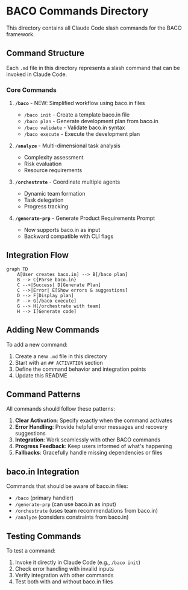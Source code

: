# BACO Commands Directory

This directory contains all Claude Code slash commands for the BACO framework.

## Command Structure

Each `.md` file in this directory represents a slash command that can be invoked in Claude Code.

### Core Commands

1. **`/baco`** - NEW: Simplified workflow using baco.in files
   - `/baco init` - Create a template baco.in file
   - `/baco plan` - Generate development plan from baco.in
   - `/baco validate` - Validate baco.in syntax
   - `/baco execute` - Execute the development plan

2. **`/analyze`** - Multi-dimensional task analysis
   - Complexity assessment
   - Risk evaluation
   - Resource requirements

3. **`/orchestrate`** - Coordinate multiple agents
   - Dynamic team formation
   - Task delegation
   - Progress tracking

4. **`/generate-prp`** - Generate Product Requirements Prompt
   - Now supports baco.in as input
   - Backward compatible with CLI flags

## Integration Flow

```mermaid
graph TD
    A[User creates baco.in] --> B[/baco plan]
    B --> C{Parse baco.in}
    C -->|Success| D[Generate Plan]
    C -->|Error| E[Show errors & suggestions]
    D --> F[Display plan]
    F --> G[/baco execute]
    G --> H[/orchestrate with team]
    H --> I[Generate code]
```

## Adding New Commands

To add a new command:

1. Create a new `.md` file in this directory
2. Start with an `## ACTIVATION` section
3. Define the command behavior and integration points
4. Update this README

## Command Patterns

All commands should follow these patterns:

1. **Clear Activation**: Specify exactly when the command activates
2. **Error Handling**: Provide helpful error messages and recovery suggestions
3. **Integration**: Work seamlessly with other BACO commands
4. **Progress Feedback**: Keep users informed of what's happening
5. **Fallbacks**: Gracefully handle missing dependencies or files

## baco.in Integration

Commands that should be aware of baco.in files:
- `/baco` (primary handler)
- `/generate-prp` (can use baco.in as input)
- `/orchestrate` (uses team recommendations from baco.in)
- `/analyze` (considers constraints from baco.in)

## Testing Commands

To test a command:
1. Invoke it directly in Claude Code (e.g., `/baco init`)
2. Check error handling with invalid inputs
3. Verify integration with other commands
4. Test both with and without baco.in files